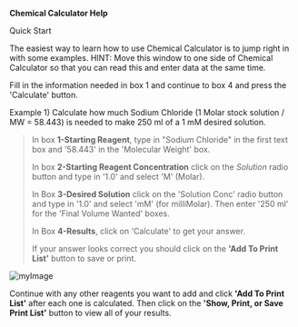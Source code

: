 **Chemical Calculator Help**

Quick Start

The easiest way to learn how to use Chemical Calculator is to jump right in with some examples.  HINT: Move this window to one side of Chemical Calculator so that you can read this and enter data at the same time.  

Fill in the information needed in box 1 and continue to box 4 and press the 'Calculate' button.

Example 1) Calculate how much Sodium Chloride (1 Molar stock solution / MW = 58.443) is needed to make 250 ml of a 1 mM desired solution.

> In box **1-Starting Reagent**, type in "Sodium Chloride" in the first text box and '58.443' in the 'Molecular Weight' box.
> 
> In box **2-Starting Reagent Concentration** click on the *Solution* radio button and type in '1.0' and select 'M' (Molar).
> 
> In Box **3-Desired Solution** click on the 'Solution Conc' radio button and type in '1.0' and select 'mM' (for milliMolar).  Then enter '250 ml' for the 'Final Volume Wanted' boxes.
> 
> In Box **4-Results**, click on 'Calculate' to get your answer.
> 
> If your answer looks correct you should click on the **'Add To Print List'** button to save or print. 

![myImage](qrc:/ChemCalc_Screen_Capture.png)

Continue with any other reagents you want to add and click **'Add To Print List'** after each one is calculated.  Then click on the **'Show, Print, or Save Print List'** button to view all of your results.
